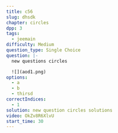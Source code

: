 ```yaml
---
title: c56
slug: dhsdk
chapter: circles
dpp: 3
tags:
  - jeemain
difficulty: Medium
question_type: Single Choice
question: |-
  new questions circles

  ![](aod1.png)
options:
  - a
  - b
  - thirsd
correctIndices:
  - 1
solution: new question circles solutions
video: OkZv8R6XlvU
start_time: 30
---
```

